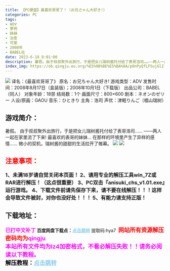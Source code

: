 ```yaml
---
title: 【PC硬盘】最喜欢哥哥了！（お兄さゃん大好き!）
categories: PC
tags:
- ADV
- 萝莉
- 妹妹
- 治愈
- 可爱
- 2008年
- BABEL社
date: 2023-6-18 8:01:00
description: 暑假。由于叔叔聚外出旅行，于是把女儿瑞树酱托付给了表哥浩司……——两人一起在家里流了下来!最喜欢的表哥的妹妹…在那样的环境里产生了异样的感情……微小的契机，瑞树酱的甜甜的生活拉开了帷幕。
index_img: https://ob.qingju.eu.org/%E5%9B%BE%E5%BA%8A/pOnPyQfLFSujGlZ.webp
---
```

![](https://ob.qingju.eu.org/%E5%9B%BE%E5%BA%8A/pOnPyQfLFSujGlZ.webp)
译名：《最喜欢哥哥了》
原名：お兄ちゃん大好き!
游戏类型：ADV
发售时间：2008年8月17日（盒装版）；2008年10月1日（下载版）
出品公司：BABEL（同人）
对象年龄：18禁
结局数：1个
画面尺寸：800×600 
剧本：ネオンのゼリー
人设/原画：GAOU
音乐：ひときり
主角：浩司
声优：津軽りんご（椙山瑞树）

## 游戏简介：
暑假。
由于叔叔聚外出旅行，于是把女儿瑞树酱托付给了表哥浩司……
——两人一起在家里流了下来!
最喜欢的表哥的妹妹…
在那样的环境里产生了异样的感情……
微小的契机，瑞树酱的甜甜的生活拉开了帷幕。
![](https://ob.qingju.eu.org/%E5%9B%BE%E5%BA%8A/xLt2ONo3XJHk78D.webp)
![](https://ob.qingju.eu.org/%E5%9B%BE%E5%BA%8A/8nvui4d5CY3MgcW.webp)





## <font color=#FF0000 >注意事项：</font>
<font size=3><b>1、未满18岁请自觉关闭本页面！
2、请用专业的解压工具win_7Z或RAR进行解压！（这点很重要）
3、PC双击『anisuki_chs_v1.01.exe』运行游戏。
4、下载文件前请先保存下来，请不要在线解压！！！这样会导致文件被封，对你也没好处！！！
5、有能力请支持正版！</b></font>

## 下载地址：
<font color=#FF00FF size=3><b>已打中文补丁</b></font>
<b>百度网盘下载点：</b><a href="https://pan.baidu.com/s/1QCWJtfvJ5HSCit-OQSCHlA?pwd=hya7" style="color: #87CEEB;"><b>点击跳转</b></a> 提取码:hya7
<a style="padding: 0" href="https://post.qingju.org/AD/"><img style="max-width:100%" src="https://img.acgus.top/i/2024/07/478f689b8021d8d499ab43d21acf137a.gif" alt=""></a>
<b><font color=#FF0000 size=4>网站所有资源解压密码均为</b></font><b><font color=#FF00FF size=4>qingju</font><font color=#FF0000 ></font></b><br><b><font color=#FF00FF size=4>本站所有文件均为lz4加密格式，不看必解压失败！！请务必阅读以下教程。</b></font><br><b><font color=#000 size=4>解压教程：</b><a href="https://post.qingju.org/tutorial/000/" style="color: #87CEEB;"><b>点击跳转</b></a>
